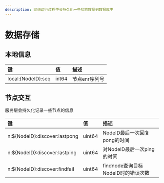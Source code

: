 ```yaml
---
description: 网络运行过程中会持久化一些状态数据到数据库中
---
```


# 数据存储

## 本地信息

| 键 | 值 | 描述 |
| :--- | :--- | :--- |
| local:{NodeID}:seq | int64 | 节点enr序列号 |

## 节点交互

服务层会持久化记录一些节点的信息

| 键 | 值 | 描述 |
| :--- | :--- | :--- |
| n:${NodeID}:discover:lastpong | uint64 | NodeID最后一次回复pong的时间 |
| n:${NodeID}:discover:lastping | uint64 | 对NodeID最后一次ping的时间 |
| n:${NodeID}:discover:findfail | uint64 | findnode查询目标NodeID时的错误次数 |

